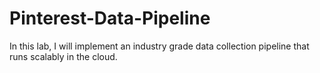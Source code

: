 # Pinterest-Data-Pipeline
In this lab, I will implement an industry grade data collection pipeline that runs scalably in the cloud.
